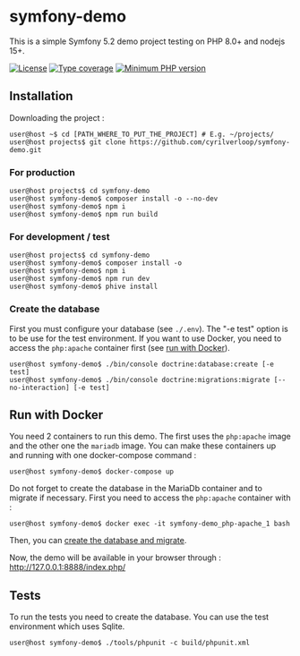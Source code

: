 # symfony-demo

This is a simple Symfony 5.2 demo project testing on PHP 8.0+ and nodejs 15+.

[![License](https://img.shields.io/github/license/cyrilverloop/symfony-demo)](https://github.com/cyrilverloop/symfony-demo/blob/trunk/LICENSE)
[![Type coverage](https://shepherd.dev/github/cyrilverloop/symfony-demo/coverage.svg)](https://shepherd.dev/github/cyrilverloop/symfony-demo)
[![Minimum PHP version](https://img.shields.io/badge/php-%3E%3D7.4-%23777BB4?logo=php&style=flat)](https://www.php.net/)


## Installation

Downloading the project :

```shellsession
user@host ~$ cd [PATH_WHERE_TO_PUT_THE_PROJECT] # E.g. ~/projects/
user@host projects$ git clone https://github.com/cyrilverloop/symfony-demo.git
```

### For production

```shellsession
user@host projects$ cd symfony-demo
user@host symfony-demo$ composer install -o --no-dev
user@host symfony-demo$ npm i
user@host symfony-demo$ npm run build
```

### For development / test

```shellsession
user@host projects$ cd symfony-demo
user@host symfony-demo$ composer install -o
user@host symfony-demo$ npm i
user@host symfony-demo$ npm run dev
user@host symfony-demo$ phive install
```

### Create the database

First you must configure your database (see `./.env`).
The "-e test" option is to be use for the test environment.
If you want to use Docker, you need to access the `php:apache` container first
(see [run with Docker](#run-with-docker)).
```shellsession
user@host symfony-demo$ ./bin/console doctrine:database:create [-e test]
user@host symfony-demo$ ./bin/console doctrine:migrations:migrate [--no-interaction] [-e test]
```


## Run with Docker

You need 2 containers to run this demo.
The first uses the `php:apache` image and the other one the `mariadb` image.
You can make these containers up and running with one docker-compose command :
```shellsession
user@host symfony-demo$ docker-compose up
```

Do not forget to create the database in the MariaDb container and to migrate if necessary.
First you need to access the `php:apache` container with :
```shellsession
user@host symfony-demo$ docker exec -it symfony-demo_php-apache_1 bash
```
Then, you can [create the database and migrate](#create-the-database).

Now, the demo will be available in your browser through : http://127.0.0.1:8888/index.php/


## Tests

To run the tests you need to create the database. You can use the test environment which uses Sqlite.
```shellsession
user@host symfony-demo$ ./tools/phpunit -c build/phpunit.xml
```
